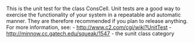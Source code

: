 This is the unit test for the class ConsCell. Unit tests are a good way to exercise the functionality of your system in a repeatable and automatic manner. They are therefore recommended if you plan to release anything. For more information, see: 
	- http://www.c2.com/cgi/wiki?UnitTest
	- http://minnow.cc.gatech.edu/squeak/1547
	- the sunit class category
